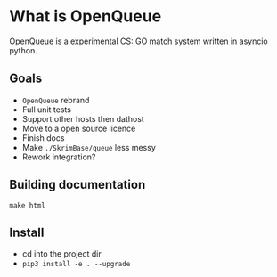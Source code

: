 # What is OpenQueue
OpenQueue is a experimental CS: GO match system written in asyncio python.

## Goals
- `OpenQueue` rebrand
- Full unit tests
- Support other hosts then dathost
- Move to a open source licence
- Finish docs
- Make `./SkrimBase/queue` less messy
- Rework integration?

## Building documentation

```
make html
```

## Install

- cd into the project dir
- `pip3 install -e . --upgrade`
